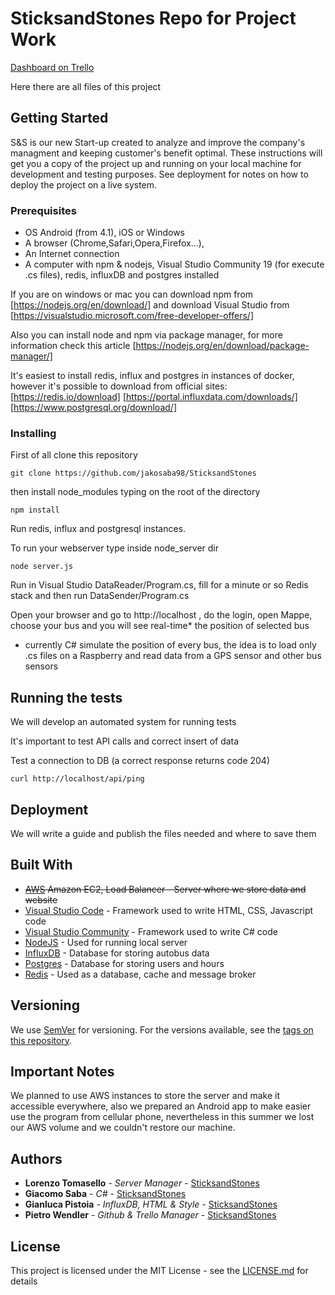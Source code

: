 # SticksandStones Repo for Project Work
[Dashboard on Trello](https://trello.com/b/1Z6gDGxO/dam-ss)

Here there are all files of this project

## Getting Started
S&S is our new Start-up created to analyze and improve the company's managment and keeping customer's benefit optimal.
These instructions will get you a copy of the project up and running on your local machine for development and testing purposes. See deployment for notes on how to deploy the project on a live system.

### Prerequisites

- OS Android (from 4.1), iOS or Windows
- A browser (Chrome,Safari,Opera,Firefox...),
- An Internet connection
- A computer with npm & nodejs, Visual Studio Community 19 (for execute .cs files), redis, influxDB and postgres installed

If you are on windows or mac you can download npm from [https://nodejs.org/en/download/] and download Visual Studio from [https://visualstudio.microsoft.com/free-developer-offers/]

Also you can install node and npm via package manager, for more information check this article [https://nodejs.org/en/download/package-manager/]

It's easiest to install redis, influx and postgres in instances of docker, however it's possible to download from official sites:
[https://redis.io/download]
[https://portal.influxdata.com/downloads/]
[https://www.postgresql.org/download/]

### Installing

First of all clone this repository

```
git clone https://github.com/jakosaba98/SticksandStones
```

then install node_modules typing on the root of the directory

```
npm install
```
Run redis, influx and postgresql instances.

To run your webserver type inside node_server dir

```
node server.js
```

Run in Visual Studio DataReader/Program.cs, fill for a minute or so Redis stack and then run DataSender/Program.cs

Open your browser and go to http://localhost , do the login, open Mappe, choose your bus and you will see real-time* the position of selected bus

* currently C# simulate the position of every bus, the idea is to load only .cs files on a Raspberry and read data from a GPS sensor and other bus sensors

## Running the tests

We will develop an automated system for running tests

It's important to test API calls and correct insert of data

Test a connection to DB (a correct response returns code 204)
```
curl http://localhost/api/ping
```
## Deployment

We will write a guide and publish the files needed and where to save them

## Built With

* ~~[AWS](https://aws.amazon.com) Amazon EC2, Load Balancer - Server where we store data and website~~
* [Visual Studio Code](https://code.visualstudio.com/) - Framework used to write HTML, CSS, Javascript code
* [Visual Studio Community](https://visualstudio.microsoft.com/) - Framework used to write C# code
* [NodeJS](https://nodejs.org/) - Used for running local server
* [InfluxDB](https://www.influxdata.com/) - Database for storing autobus data
* [Postgres](https://www.postgresql.org/) - Database for storing users and hours
* [Redis](https://redis.io/) - Used as a database, cache and message broker

## Versioning

We use [SemVer](http://semver.org/) for versioning. For the versions available, see the [tags on this repository](https://github.com/jakosaba98/SticksandStones/tags).

## Important Notes

We planned to use AWS instances to store the server and make it accessible everywhere, also we prepared an Android app to make easier use the program from cellular phone, nevertheless in this summer we lost our AWS volume and we couldn't restore our machine.

## Authors

* **Lorenzo Tomasello** - *Server Manager* - [SticksandStones](https://github.com/ENSOO)
* **Giacomo Saba** - *C#* - [SticksandStones](https://github.com/jakosaba98)
* **Gianluca Pistoia** - *InfluxDB, HTML & Style* - [SticksandStones](https://github.com/gianlucapistoia)
* **Pietro Wendler** - *Github & Trello Manager* - [SticksandStones](https://github.com/PietroWendler)


## License

This project is licensed under the MIT License - see the [LICENSE.md](https://en.wikipedia.org/wiki/MIT_License) for details
